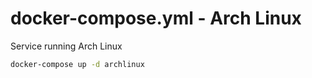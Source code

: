 # docker-compose.yml - Arch Linux

Service running Arch Linux

```bash
docker-compose up -d archlinux
```
